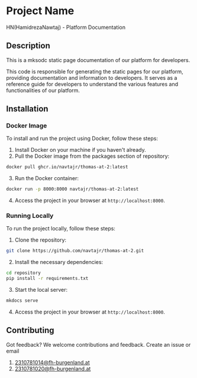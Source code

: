 # Project Name
HN(HamidrezaNawtaj) - Platform Documentation
## Description
This is a mksodc static page documentation of our platform for developers.

This code is responsible for generating the static pages for our platform, providing documentation and information to developers. It serves as a reference guide for developers to understand the various features and functionalities of our platform.

## Installation

### Docker Image

To install and run the project using Docker, follow these steps:

1. Install Docker on your machine if you haven't already.
2. Pull the Docker image from the packages section of repository:

  ```bash
  docker pull ghcr.io/navtajr/thomas-at-2:latest
  ```

3. Run the Docker container:

  ```bash
  docker run -p 8000:8000 navtajr/thomas-at-2:latest
  ```

4. Access the project in your browser at `http://localhost:8000`.

### Running Locally

To run the project locally, follow these steps:

1. Clone the repository:

  ```bash
  git clone https://github.com/navtajr/thomas-at-2.git
  ```

2. Install the necessary dependencies:

  ```bash
  cd repository
  pip install -r requirements.txt
  ```

3. Start the local server:

  ```bash
  mkdocs serve
  ```

4. Access the project in your browser at `http://localhost:8000`.


## Contributing

Got feedback? We welcome contributions and feedback. Create an issue or email
1. 2310781014@fh-burgenland.at
2. 2310781020@fh-burgenland.at


